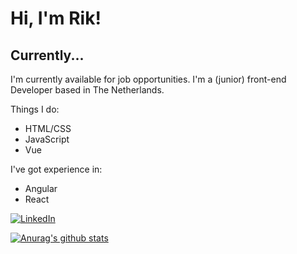 # Hi, I'm Rik!

## Currently...

I'm currently available for job opportunities. I'm a (junior) front-end Developer based in The Netherlands.

Things I do:
* HTML/CSS
* JavaScript
* Vue

I've got experience in:
* Angular
* React

<a href="https://www.linkedin.com/in/rik-lamers-9332a8a9/"><img src="https://img.shields.io/badge/LinkedIn--_.svg?style=social&logo=linkedin" alt="LinkedIn"></a>

[![Anurag's github stats](https://github-readme-stats.vercel.app/api?username=anuraghazra)](https://github.com/anuraghazra/github-readme-stats)

<!--
**RikLamers/RikLamers** is a ✨ _special_ ✨ repository because its `README.md` (this file) appears on your GitHub profile.

Here are some ideas to get you started:

- 🔭 I’m currently working on ...
- 🌱 I’m currently learning ...
- 👯 I’m looking to collaborate on ...
- 🤔 I’m looking for help with ...
- 💬 Ask me about ...
- 📫 How to reach me: ...
- 😄 Pronouns: ...
- ⚡ Fun fact: ...
-->
